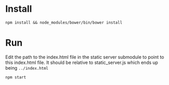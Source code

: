 # Install

```
npm install && node_modules/bower/bin/bower install
```

# Run

Edit the path to the index.html file in the static server submodule to point to this index.html file. It should be relative to static_server.js which ends up being `../index.html`

```
npm start
```